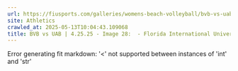 ```yaml
---
url: https://fiusports.com/galleries/womens-beach-volleyball/bvb-vs-uab-4-25-25/image-28/357/62827
site: Athletics
crawled_at: 2025-05-13T10:04:43.109068
title: BVB vs UAB | 4.25.25 - Image 28:  - Florida International University
---
```


Error generating fit markdown: '<' not supported between instances of 'int' and 'str'